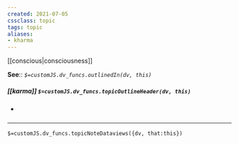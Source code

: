 ```yaml
---
created: 2021-07-05
cssclass: topic
tags: topic
aliases:
- kharma
---
```

[[conscious|consciousness]]

**See**:: 
*`$=customJS.dv_funcs.outlinedIn(dv, this)`*

##### [[karma]] `$=customJS.dv_funcs.topicOutlineHeader(dv, this)`
- 

### <hr class="dataviews"/>

`$=customJS.dv_funcs.topicNoteDataviews({dv, that:this})`